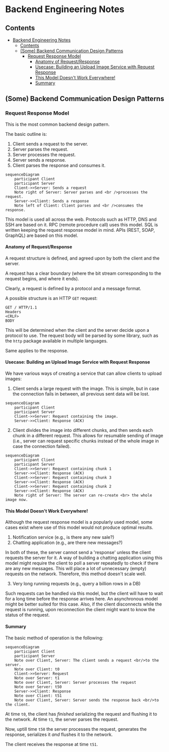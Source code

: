 # Backend Engineering Notes

## Contents

- [Backend Engineering Notes](#backend-engineering-notes)
  - [Contents](#contents)
  - [(Some) Backend Communication Design Patterns](#some-backend-communication-design-patterns)
    - [Request Response Model](#request-response-model)
      - [Anatomy of Request/Response](#anatomy-of-requestresponse)
      - [Usecase: Building an Upload Image Service with Request Response](#usecase-building-an-upload-image-service-with-request-response)
      - [This Model Doesn't Work Everywhere!](#this-model-doesnt-work-everywhere)
      - [Summary](#summary)

## (Some) Backend Communication Design Patterns

### Request Response Model

This is the most common backend design pattern.

The basic outline is:

1. Client sends a request to the server.
2. Server parses the request.
3. Server processes the request.
4. Server sends a response.
5. Client parses the response and consumes it.

```mermaid
sequenceDiagram
    participant Client
    participant Server
    Client->>Server: Sends a request
    Note right of Server: Server parses and <br />processes the request.
    Server->>Client: Sends a response
    Note left of Client: Client parses and <br />consumes the response.
```

This model is used all across the web. Protocols such as HTTP, DNS and SSH are based on it. RPC (remote procedure call) uses this model. SQL is written keeping the request response model in mind. APIs (REST, SOAP, GraphQL) are based on this model.

#### Anatomy of Request/Response

A request structure is defined, and agreed upon by both the client and the server.

A request has a clear boundary (where the bit stream corresponding to the request begins, and where it ends).

Clearly, a request is defined by a protocol and a message format.

A possible structure is an HTTP `GET` request:

```
GET / HTTP/1.1
Headers
<CRLF>
BODY
```

This will be determined when the client and the server decide upon a protocol to use. The request body will be parsed by some library, such as the `http` package available in multiple languages.

Same applies to the response.

#### Usecase: Building an Upload Image Service with Request Response

We have various ways of creating a service that can allow clients to upload images:

1. Client sends a large request with the image. This is simple, but in case the connection fails in between, all previous sent data will be lost.

```mermaid
sequenceDiagram
    participant Client
    participant Server
    Client->>Server: Request containing the image.
    Server->>Client: Response (ACK)
```

2. Client divides the image into different chunks, and then sends each chunk in a different request. This allows for resumable sending of image (i.e., server can request specific chunks instead of the whole image in case the connection failed).

```mermaid
sequenceDiagram
    participant Client
    participant Server
    Client->>Server: Request containing chunk 1
    Server->>Client: Response (ACK)
    Client->>Server: Request containing chunk 3
    Server->>Client: Response (ACK)
    Client->>Server: Request containing chunk 2
    Server->>Client: Response (ACK)
    Note right of Server: The server can re-create <br> the whole image now.
```

#### This Model Doesn't Work Everywhere!

Although the request response model is a popularly used model, some cases exist where use of this model would not produce optimal results.

1. Notification service (e.g., is there any new sale?)
2. Chatting application (e.g., are there new messages?)

In both of these, the server cannot send a 'response' unless the client requests the server for it. A way of building a chatting application using this model might require the client to poll a server repeatedly to check if there are any new messages. This will place a lot of unnecessary (empty) requests on the network. Therefore, this method doesn't scale well.

3. Very long running requests (e.g., query a billion rows in a DB)

Such requests can be handled via this model, but the client will have to wait for a long time before the response arrives here. An asynchronous model might be better suited for this case.
Also, if the client disconnects while the request is running, upon reconnection the client might want to know the status of the request.

#### Summary

The basic method of operation is the following:

```mermaid
sequenceDiagram
    participant Client
    participant Server
    Note over Client, Server: The client sends a request <br/>to the server.
    Note over Client: t0
    Client->>Server: Request
    Note over Server: t1
    Note over Client, Server: Server processes the request
    Note over Server: t50
    Server->>Client: Response
    Note over Client: t51
    Note over Client, Server: Server sends the response back <br/>to the client.
```

At time `t0`, the client has _finished_ serializing the request and flushing it to the network. At time `t1`, the server parses the request.

Now, uptill time `t50` the server processes the request, generates the response, serializes it _and_ flushes it to the network.

The client receives the response at time `t51`.
